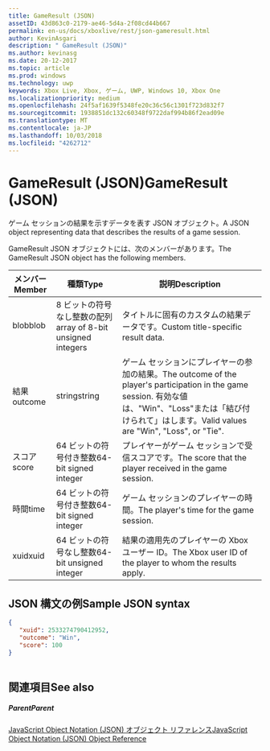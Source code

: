 ```yaml
---
title: GameResult (JSON)
assetID: 43d863c0-2179-ae46-5d4a-2f08cd44b667
permalink: en-us/docs/xboxlive/rest/json-gameresult.html
author: KevinAsgari
description: " GameResult (JSON)"
ms.author: kevinasg
ms.date: 20-12-2017
ms.topic: article
ms.prod: windows
ms.technology: uwp
keywords: Xbox Live, Xbox, ゲーム, UWP, Windows 10, Xbox One
ms.localizationpriority: medium
ms.openlocfilehash: 24f5af1639f5348fe20c36c56c1301f723d832f7
ms.sourcegitcommit: 1938851dc132c60348f9722daf994b86f2ead09e
ms.translationtype: MT
ms.contentlocale: ja-JP
ms.lasthandoff: 10/03/2018
ms.locfileid: "4262712"
---
```

# <a name="gameresult-json"></a><span data-ttu-id="b65ef-104">GameResult (JSON)</span><span class="sxs-lookup"><span data-stu-id="b65ef-104">GameResult (JSON)</span></span>
<span data-ttu-id="b65ef-105">ゲーム セッションの結果を示すデータを表す JSON オブジェクト。</span><span class="sxs-lookup"><span data-stu-id="b65ef-105">A JSON object representing data that describes the results of a game session.</span></span> 
<a id="ID4EN"></a>

  
 
<span data-ttu-id="b65ef-106">GameResult JSON オブジェクトには、次のメンバーがあります。</span><span class="sxs-lookup"><span data-stu-id="b65ef-106">The GameResult JSON object has the following members.</span></span>
 
| <span data-ttu-id="b65ef-107">メンバー</span><span class="sxs-lookup"><span data-stu-id="b65ef-107">Member</span></span>| <span data-ttu-id="b65ef-108">種類</span><span class="sxs-lookup"><span data-stu-id="b65ef-108">Type</span></span>| <span data-ttu-id="b65ef-109">説明</span><span class="sxs-lookup"><span data-stu-id="b65ef-109">Description</span></span>| 
| --- | --- | --- | 
| <span data-ttu-id="b65ef-110">blob</span><span class="sxs-lookup"><span data-stu-id="b65ef-110">blob</span></span>| <span data-ttu-id="b65ef-111">8 ビットの符号なし整数の配列</span><span class="sxs-lookup"><span data-stu-id="b65ef-111">array of 8-bit unsigned integers</span></span>| <span data-ttu-id="b65ef-112">タイトルに固有のカスタムの結果データです。</span><span class="sxs-lookup"><span data-stu-id="b65ef-112">Custom title-specific result data.</span></span>| 
| <span data-ttu-id="b65ef-113">結果</span><span class="sxs-lookup"><span data-stu-id="b65ef-113">outcome</span></span>| <span data-ttu-id="b65ef-114">string</span><span class="sxs-lookup"><span data-stu-id="b65ef-114">string</span></span>| <span data-ttu-id="b65ef-115">ゲーム セッションにプレイヤーの参加の結果。</span><span class="sxs-lookup"><span data-stu-id="b65ef-115">The outcome of the player's participation in the game session.</span></span> <span data-ttu-id="b65ef-116">有効な値は、"Win"、"Loss"または「結び付けられて」はします。</span><span class="sxs-lookup"><span data-stu-id="b65ef-116">Valid values are "Win", "Loss", or "Tie".</span></span> | 
| <span data-ttu-id="b65ef-117">スコア</span><span class="sxs-lookup"><span data-stu-id="b65ef-117">score</span></span>| <span data-ttu-id="b65ef-118">64 ビットの符号付き整数</span><span class="sxs-lookup"><span data-stu-id="b65ef-118">64-bit signed integer</span></span>| <span data-ttu-id="b65ef-119">プレイヤーがゲーム セッションで受信スコアです。</span><span class="sxs-lookup"><span data-stu-id="b65ef-119">The score that the player received in the game session.</span></span>| 
| <span data-ttu-id="b65ef-120">時間</span><span class="sxs-lookup"><span data-stu-id="b65ef-120">time</span></span>| <span data-ttu-id="b65ef-121">64 ビットの符号付き整数</span><span class="sxs-lookup"><span data-stu-id="b65ef-121">64-bit signed integer</span></span>| <span data-ttu-id="b65ef-122">ゲーム セッションのプレイヤーの時間。</span><span class="sxs-lookup"><span data-stu-id="b65ef-122">The player's time for the game session.</span></span>| 
| <span data-ttu-id="b65ef-123">xuid</span><span class="sxs-lookup"><span data-stu-id="b65ef-123">xuid</span></span>| <span data-ttu-id="b65ef-124">64 ビットの符号なし整数</span><span class="sxs-lookup"><span data-stu-id="b65ef-124">64-bit unsigned integer</span></span>| <span data-ttu-id="b65ef-125">結果の適用先のプレイヤーの Xbox ユーザー ID。</span><span class="sxs-lookup"><span data-stu-id="b65ef-125">The Xbox user ID of the player to whom the results apply.</span></span>| 
  
<a id="ID4EPC"></a>

 
## <a name="sample-json-syntax"></a><span data-ttu-id="b65ef-126">JSON 構文の例</span><span class="sxs-lookup"><span data-stu-id="b65ef-126">Sample JSON syntax</span></span>
 

```json
{
   "xuid": 2533274790412952,
   "outcome": "Win",
   "score": 100
}
    
```

  
<a id="ID4EYC"></a>

 
## <a name="see-also"></a><span data-ttu-id="b65ef-127">関連項目</span><span class="sxs-lookup"><span data-stu-id="b65ef-127">See also</span></span>
 
<a id="ID4E1C"></a>

 
##### <a name="parent"></a><span data-ttu-id="b65ef-128">Parent</span><span class="sxs-lookup"><span data-stu-id="b65ef-128">Parent</span></span> 

[<span data-ttu-id="b65ef-129">JavaScript Object Notation (JSON) オブジェクト リファレンス</span><span class="sxs-lookup"><span data-stu-id="b65ef-129">JavaScript Object Notation (JSON) Object Reference</span></span>](atoc-xboxlivews-reference-json.md)

   